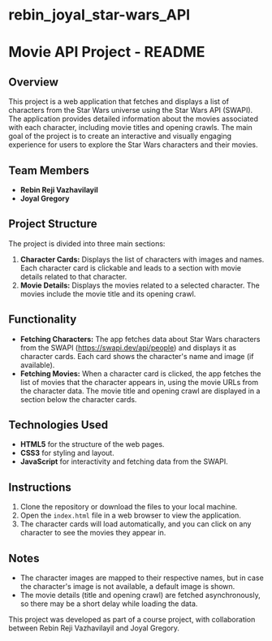 # rebin_joyal_star-wars_API
 
# Movie API Project - README

## Overview
This project is a web application that fetches and displays a list of characters from the Star Wars universe using the Star Wars API (SWAPI). The application provides detailed information about the movies associated with each character, including movie titles and opening crawls. The main goal of the project is to create an interactive and visually engaging experience for users to explore the Star Wars characters and their movies.

## Team Members
- **Rebin Reji Vazhavilayil** 
- **Joyal Gregory** 

## Project Structure
The project is divided into three main sections:
1. **Character Cards:** Displays the list of characters with images and names. Each character card is clickable and leads to a section with movie details related to that character.
2. **Movie Details:** Displays the movies related to a selected character. The movies include the movie title and its opening crawl.

## Functionality
- **Fetching Characters:** The app fetches data about Star Wars characters from the SWAPI (https://swapi.dev/api/people) and displays it as character cards. Each card shows the character's name and image (if available).
- **Fetching Movies:** When a character card is clicked, the app fetches the list of movies that the character appears in, using the movie URLs from the character data. The movie title and opening crawl are displayed in a section below the character cards.

## Technologies Used
- **HTML5** for the structure of the web pages.
- **CSS3** for styling and layout.
- **JavaScript** for interactivity and fetching data from the SWAPI.

## Instructions
1. Clone the repository or download the files to your local machine.
2. Open the `index.html` file in a web browser to view the application.
3. The character cards will load automatically, and you can click on any character to see the movies they appear in.

## Notes
- The character images are mapped to their respective names, but in case the character's image is not available, a default image is shown.
- The movie details (title and opening crawl) are fetched asynchronously, so there may be a short delay while loading the data.


This project was developed as part of a course project, with collaboration between Rebin Reji Vazhavilayil and Joyal Gregory.